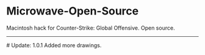 # Microwave-Open-Source
Macintosh hack for Counter-Strike: Global Offensive. Open source.
<hr>
# Update: 1.0.1
Added more drawings.
